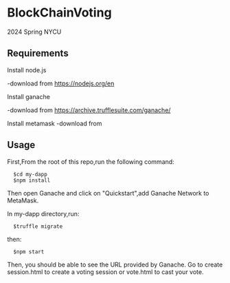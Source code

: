 # BlockChainVoting
2024 Spring NYCU

## Requirements
Install node.js

-download from https://nodejs.org/en

Install ganache

-download from https://archive.trufflesuite.com/ganache/

Install metamask
-download from 



## Usage
First,From the root of this repo,run the following command:

      $cd my-dapp
      $npm install

Then open Ganache and click on "Quickstart",add Ganache Network to MetaMask.

In my-dapp directory,run:

      $truffle migrate

then:

      $npm start

Then, you should be able to see the URL provided by Ganache. Go to create session.html to create a voting session or vote.html to cast your vote.


